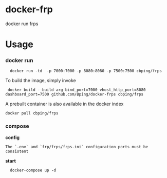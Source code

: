 # docker-frp

   docker run frps

# Usage

### docker run

```
  docker run -td  -p 7000:7000 -p 8080:8080 -p 7500:7500 cbping/frps
```

To build the image, simply invoke

     docker build --build-arg bind_port=7000 vhost_http_port=8080 dashboard_port=7500 github.com/Bping/docker-frps cbping/frps

A prebuilt container is also available in the docker index

    docker pull cbping/frps


### compose

**config**

    The `.env` and `frp/frps/frps.ini` configuration ports must be consistent

**start**

```
  docker-compose up -d
```




